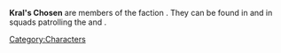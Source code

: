 **Kral's Chosen** are members of the faction [](02%20-%20Projects%20&%20Wikis/Kenshi/Kenshi%20Wiki/Kenshi%20Wiki%20Template/Kral's_Chosen.md). They can be found in [](New_Kralia.md) and in squads patrolling the [](Spider_Plains.md) and [](Stenn_Desert.md).

[Category:Characters](Category:Characters "wikilink")
